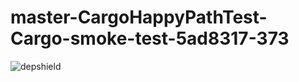 # master-CargoHappyPathTest-Cargo-smoke-test-5ad8317-373

![depshield](https://depshield.sonatype.org/badges/depshield-prod/master-CargoHappyPathTest-Cargo-smoke-test-5ad8317-373/depshield.svg)